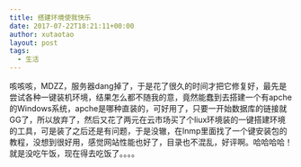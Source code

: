 ```yaml
---
title: 搭建环境使我快乐
date: 2017-07-22T18:21:11+00:00
author: xutaotao
layout: post
tags:
  - 生活
---
```

咳咳咳，MDZZ，服务器dang掉了，于是花了很久的时间才把它修复好，最先是尝试各种一键装机环境，结果怎么都不随我的意，竟然能蠢到去搭建一个有apche的Windows系统，apche是哪种直装的，可好用了，只要一开始数据库的链接就GG了，所以放弃了，然后又花了两元在云市场买了个liux环境装的一键搭建环境的工具，可是装了之后还是有问题，于是没辙，在lnmp里面找了一个键安装包的教程，没想到很好用，感觉网站性能也好了，目录也不混乱，好评啊。哈哈哈哈！就是没吃午饭，现在得去吃饭了。。。。